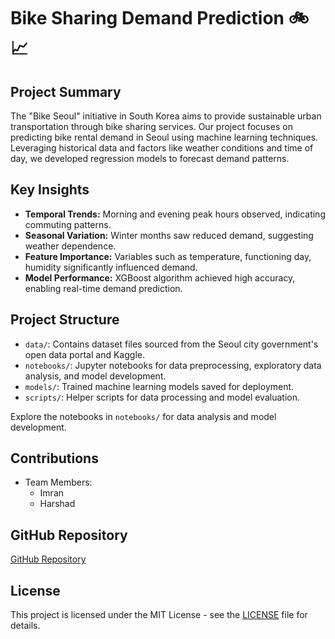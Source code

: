 # Bike Sharing Demand Prediction 🚲📈

## Project Summary

The "Bike Seoul" initiative in South Korea aims to provide sustainable urban transportation through bike sharing services. Our project focuses on predicting bike rental demand in Seoul using machine learning techniques. Leveraging historical data and factors like weather conditions and time of day, we developed regression models to forecast demand patterns.

## Key Insights

- **Temporal Trends:** Morning and evening peak hours observed, indicating commuting patterns.
- **Seasonal Variation:** Winter months saw reduced demand, suggesting weather dependence.
- **Feature Importance:** Variables such as temperature, functioning day, humidity significantly influenced demand.
- **Model Performance:** XGBoost algorithm achieved high accuracy, enabling real-time demand prediction.

## Project Structure

- `data/`: Contains dataset files sourced from the Seoul city government's open data portal and Kaggle.
- `notebooks/`: Jupyter notebooks for data preprocessing, exploratory data analysis, and model development.
- `models/`: Trained machine learning models saved for deployment.
- `scripts/`: Helper scripts for data processing and model evaluation.



 Explore the notebooks in `notebooks/` for data analysis and model development.

## Contributions

- Team Members:
  - Imran
  - Harshad



## GitHub Repository

[GitHub Repository](https://github.com/Harshad1025/ShareBikeDemandPredictor)

## License

This project is licensed under the MIT License - see the [LICENSE](LICENSE) file for details.
